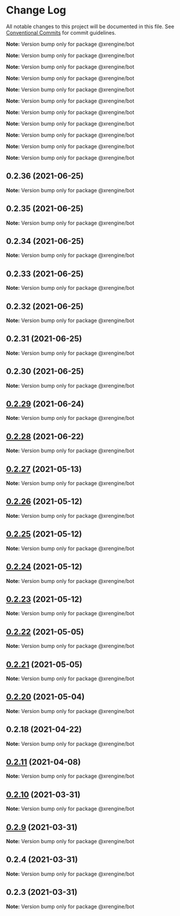 # Change Log

All notable changes to this project will be documented in this file.
See [Conventional Commits](https://conventionalcommits.org) for commit guidelines.



**Note:** Version bump only for package @xrengine/bot







**Note:** Version bump only for package @xrengine/bot







**Note:** Version bump only for package @xrengine/bot







**Note:** Version bump only for package @xrengine/bot







**Note:** Version bump only for package @xrengine/bot







**Note:** Version bump only for package @xrengine/bot







**Note:** Version bump only for package @xrengine/bot







**Note:** Version bump only for package @xrengine/bot







**Note:** Version bump only for package @xrengine/bot







**Note:** Version bump only for package @xrengine/bot







**Note:** Version bump only for package @xrengine/bot





## 0.2.36 (2021-06-25)

**Note:** Version bump only for package @xrengine/bot





## 0.2.35 (2021-06-25)

**Note:** Version bump only for package @xrengine/bot





## 0.2.34 (2021-06-25)

**Note:** Version bump only for package @xrengine/bot





## 0.2.33 (2021-06-25)

**Note:** Version bump only for package @xrengine/bot





## 0.2.32 (2021-06-25)

**Note:** Version bump only for package @xrengine/bot





## 0.2.31 (2021-06-25)

**Note:** Version bump only for package @xrengine/bot





## 0.2.30 (2021-06-25)

**Note:** Version bump only for package @xrengine/bot





## [0.2.29](https://github.com/XRFoundation/XREngine/compare/v0.2.28...v0.2.29) (2021-06-24)

**Note:** Version bump only for package @xrengine/bot





## [0.2.28](https://github.com/XRFoundation/XREngine/compare/v0.2.27...v0.2.28) (2021-06-22)

**Note:** Version bump only for package @xrengine/bot





## [0.2.27](https://github.com/XRFoundation/XREngine/compare/v0.2.26...v0.2.27) (2021-05-13)

**Note:** Version bump only for package @xrengine/bot





## [0.2.26](https://github.com/XRFoundation/XREngine/compare/v0.2.24...v0.2.26) (2021-05-12)

**Note:** Version bump only for package @xrengine/bot





## [0.2.25](https://github.com/XRFoundation/XREngine/compare/v0.2.24...v0.2.25) (2021-05-12)

**Note:** Version bump only for package @xrengine/bot





## [0.2.24](https://github.com/XRFoundation/XREngine/compare/v0.2.23...v0.2.24) (2021-05-12)

**Note:** Version bump only for package @xrengine/bot





## [0.2.23](https://github.com/XRFoundation/XREngine/compare/v0.2.22...v0.2.23) (2021-05-12)

**Note:** Version bump only for package @xrengine/bot





## [0.2.22](https://github.com/XRFoundation/XREngine/compare/v0.2.21...v0.2.22) (2021-05-05)

**Note:** Version bump only for package @xrengine/bot





## [0.2.21](https://github.com/xrengine/xrengine/compare/v0.2.20...v0.2.21) (2021-05-05)

**Note:** Version bump only for package @xrengine/bot





## [0.2.20](https://github.com/xrengine/xrengine/compare/v0.2.18...v0.2.20) (2021-05-04)

**Note:** Version bump only for package @xrengine/bot





## 0.2.18 (2021-04-22)

**Note:** Version bump only for package @xrengine/bot





## [0.2.11](https://github.com/XRFoundation/XREngine/compare/v0.2.10...v0.2.11) (2021-04-08)

**Note:** Version bump only for package @xrengine/bot





## [0.2.10](https://github.com/XRFoundation/XREngine/compare/v0.2.9...v0.2.10) (2021-03-31)

**Note:** Version bump only for package @xrengine/bot





## [0.2.9](https://github.com/XRFoundation/XREngine/compare/v0.2.8...v0.2.9) (2021-03-31)

**Note:** Version bump only for package @xrengine/bot





## 0.2.4 (2021-03-31)

**Note:** Version bump only for package @xrengine/bot





## 0.2.3 (2021-03-31)

**Note:** Version bump only for package @xrengine/bot
